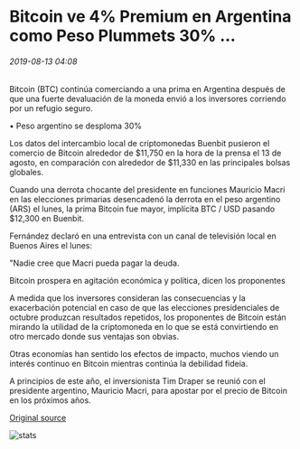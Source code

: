 # Bitcoin ve 4% Premium en Argentina como Peso Plummets 30% ...

###### 2019-08-13 04:08

Bitcoin (BTC) continúa comerciando a una prima en Argentina después de que una fuerte devaluación de la moneda envió a los inversores corriendo por un refugio seguro.

• Peso argentino se desploma 30%

Los datos del intercambio local de criptomonedas Buenbit pusieron el comercio de Bitcoin alrededor de $11,750 en la hora de la prensa el 13 de agosto, en comparación con alrededor de $11,330 en las principales bolsas globales.

Cuando una derrota chocante del presidente en funciones Mauricio Macri en las elecciones primarias desencadenó la derrota en el peso argentino (ARS) el lunes, la prima Bitcoin fue mayor, implícita BTC / USD pasando $12,300 en Buenbit.

Fernández declaró en una entrevista con un canal de televisión local en Buenos Aires el lunes:

"Nadie cree que Macri pueda pagar la deuda.

Bitcoin prospera en agitación económica y política, dicen los proponentes

A medida que los inversores consideran las consecuencias y la exacerbación potencial en caso de que las elecciones presidenciales de octubre produzcan resultados repetidos, los proponentes de Bitcoin están mirando la utilidad de la criptomoneda en lo que se está convirtiendo en otro mercado donde sus ventajas son obvias.

Otras economías han sentido los efectos de impacto, muchos viendo un interés continuo en Bitcoin mientras continúa la debilidad fideia.

A principios de este año, el inversionista Tim Draper se reunió con el presidente argentino, Mauricio Macri, para apostar por el precio de Bitcoin en los próximos años.

[Original source](https://cointelegraph.com/news/bitcoin-sees-4-premium-in-argentina-as-peso-plummets-30)

![stats](https://c.statcounter.com/11760860/0/a89fa40b/1/ "stats")